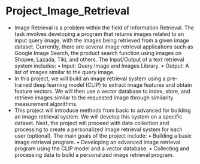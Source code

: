 # Project_Image_Retrieval
- Image Retrieval is a problem within the field of Information Retrieval. The task involves developing a program that returns images related to an input query image, with the images being retrieved from a given image dataset. Currently, there are several image retrieval applications such as Google Image Search, the product search function using images on Shopee, Lazada, Tiki, and others.
The Input/Output of a text retrieval system includes:
• Input: Query Image and Images Library.
• Output: A list of images similar to the query image.
- In this project, we will build an image retrieval system using a pre-trained deep learning model (CLIP) to extract image features and obtain feature vectors. We will then use a vector database to index, store, and retrieve images similar to the requested image through similarity measurement algorithms.
- This project will introduce methods from basic to advanced for building an image retrieval system. We will develop this system on a specific dataset. Next, the project will proceed with data collection and processing to create a personalized image retrieval system for each user (optional). The main goals of the project include:
• Building a basic image retrieval program.
• Developing an advanced image retrieval program using the CLIP model and a vector database.
• Collecting and processing data to build a personalized image retrieval program.
